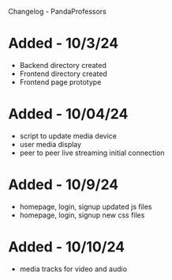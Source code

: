 Changelog - PandaProfessors

# Added - 10/3/24
- Backend directory created
- Frontend directory created
- Frontend page prototype

# Added - 10/04/24
- script to update media device
- user media display
- peer to peer live streaming initial connection

# Added - 10/9/24
- homepage, login, signup updated js files
- homepage, login, signup new css files

# Added - 10/10/24
- media tracks for video and audio



